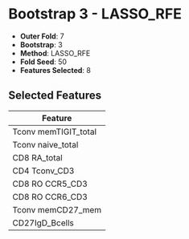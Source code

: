 # Bootstrap 3 - LASSO_RFE

- **Outer Fold**: 7
- **Bootstrap**: 3
- **Method**: LASSO_RFE
- **Fold Seed**: 50
- **Features Selected**: 8

## Selected Features

| Feature |
|---------|
| Tconv memTIGIT_total |
| Tconv naive_total |
| CD8 RA_total |
| CD4 Tconv_CD3 |
| CD8 RO CCR5_CD3 |
| CD8 RO CCR6_CD3 |
| Tconv memCD27_mem |
| CD27IgD_Bcells |
